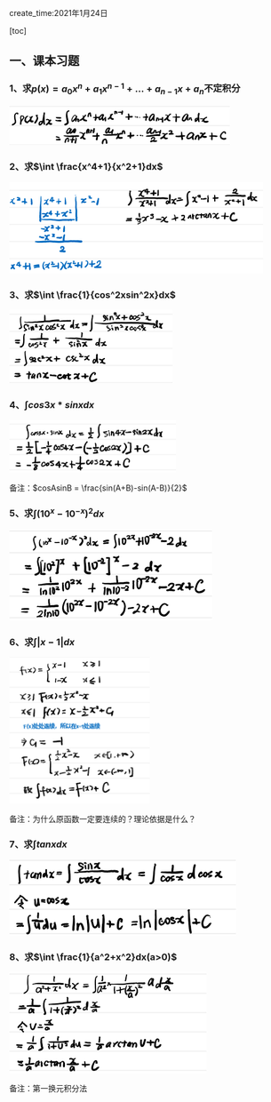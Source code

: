 create_time:2021年1月24日

[toc]



## 一、课本习题

### 1、求$p(x) = a_0x^n +a_1x^{n-1}+...+a_{n-1}x+a_n$不定积分

![image-20210124202828414](.\images\不定积分1.png)



### 2、求$\int \frac{x^4+1}{x^2+1}dx$

![image-20210124203708791](.\images\不定积分2.png)



### 3、求$\int \frac{1}{cos^2xsin^2x}dx$

![image-20210124205204264](.\images\不定积分3.png)



### 4、$\int cos3x*sinxdx$

![image-20210124205825608](.\华东数学分析\images\不定积分4.png)

备注：$cosAsinB = \frac{sin(A+B)-sin(A-B)}{2}$



### 5、求$\int (10^x - 10^{-x})^2dx$

![image-20210124210437075](.\images\不定积分5.png)



### 6、求$\int |x-1|dx$

![image-20210124211555473](.\images\不定积分6.png)

备注：为什么原函数一定要连续的？理论依据是什么？



### 7、求$\int tanxdx$

![image-20210124212028193](.\images\不定积分7.png)



### 8、求$\int \frac{1}{a^2+x^2}dx(a>0)$

![image-20210124212657793](.\images\不定积分8.png)

备注：第一换元积分法





